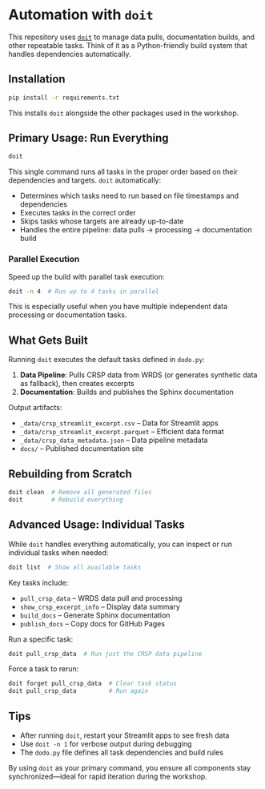 # Automation with `doit`

This repository uses [`doit`](https://pydoit.org/) to manage data pulls, documentation builds, and other repeatable tasks. Think of it as a Python-friendly build system that handles dependencies automatically.

## Installation
```bash
pip install -r requirements.txt
```
This installs `doit` alongside the other packages used in the workshop.

## Primary Usage: Run Everything
```bash
doit
```
This single command runs all tasks in the proper order based on their dependencies and targets. `doit` automatically:
- Determines which tasks need to run based on file timestamps and dependencies
- Executes tasks in the correct order
- Skips tasks whose targets are already up-to-date
- Handles the entire pipeline: data pulls → processing → documentation build

### Parallel Execution
Speed up the build with parallel task execution:
```bash
doit -n 4  # Run up to 4 tasks in parallel
```
This is especially useful when you have multiple independent data processing or documentation tasks.

## What Gets Built
Running `doit` executes the default tasks defined in `dodo.py`:
1. **Data Pipeline**: Pulls CRSP data from WRDS (or generates synthetic data as fallback), then creates excerpts
2. **Documentation**: Builds and publishes the Sphinx documentation

Output artifacts:
- `_data/crsp_streamlit_excerpt.csv` – Data for Streamlit apps
- `_data/crsp_streamlit_excerpt.parquet` – Efficient data format
- `_data/crsp_data_metadata.json` – Data pipeline metadata
- `docs/` – Published documentation site

## Rebuilding from Scratch
```bash
doit clean  # Remove all generated files
doit        # Rebuild everything
```

## Advanced Usage: Individual Tasks

While `doit` handles everything automatically, you can inspect or run individual tasks when needed:

```bash
doit list  # Show all available tasks
```

Key tasks include:
- `pull_crsp_data` – WRDS data pull and processing
- `show_crsp_excerpt_info` – Display data summary
- `build_docs` – Generate Sphinx documentation
- `publish_docs` – Copy docs for GitHub Pages

Run a specific task:
```bash
doit pull_crsp_data  # Run just the CRSP data pipeline
```

Force a task to rerun:
```bash
doit forget pull_crsp_data  # Clear task status
doit pull_crsp_data         # Run again
```

## Tips
- After running `doit`, restart your Streamlit apps to see fresh data
- Use `doit -n 1` for verbose output during debugging
- The `dodo.py` file defines all task dependencies and build rules

By using `doit` as your primary command, you ensure all components stay synchronized—ideal for rapid iteration during the workshop.
